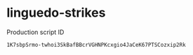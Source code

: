 # linguedo-strikes

Production script ID
```
1K7sbpSrmo-twhoi3SkBafBBcrVGHNPKcxgio4JaCeK67PTSCozxip2Rk
```